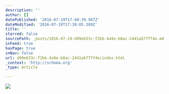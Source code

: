 ```yaml
---
description: ''
author: []
datePublished: '2016-07-19T17:40:39.987Z'
dateModified: '2016-07-19T17:39:05.389Z'
title: ''
starred: false
sourcePath: _posts/2016-07-19-d99e633c-f2bb-4a9e-b8ac-2441a677ff4e.md
inFeed: true
hasPage: true
inNav: false
url: d99e633c-f2bb-4a9e-b8ac-2441a677ff4e/index.html
_context: 'http://schema.org'
_type: Article

---
```

![](https://the-grid-user-content.s3-us-west-2.amazonaws.com/b68400b5-c82f-4d45-a4f4-10875216ddda.jpg)